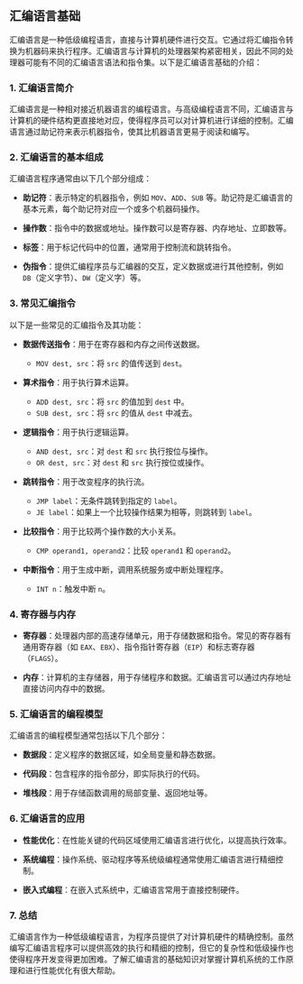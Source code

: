 ## 汇编语言基础

汇编语言是一种低级编程语言，直接与计算机硬件进行交互。它通过将汇编指令转换为机器码来执行程序。汇编语言与计算机的处理器架构紧密相关，因此不同的处理器可能有不同的汇编语言语法和指令集。以下是汇编语言基础的介绍：

### 1. **汇编语言简介**

汇编语言是一种相对接近机器语言的编程语言。与高级编程语言不同，汇编语言与计算机的硬件结构更直接地对应，使得程序员可以对计算机进行详细的控制。汇编语言通过助记符来表示机器指令，使其比机器语言更易于阅读和编写。

### 2. **汇编语言的基本组成**

汇编语言程序通常由以下几个部分组成：

- **助记符**：表示特定的机器指令，例如 `MOV`、`ADD`、`SUB` 等。助记符是汇编语言的基本元素，每个助记符对应一个或多个机器码操作。

- **操作数**：指令中的数据或地址。操作数可以是寄存器、内存地址、立即数等。

- **标签**：用于标记代码中的位置，通常用于控制流和跳转指令。

- **伪指令**：提供汇编程序员与汇编器的交互，定义数据或进行其他控制，例如 `DB`（定义字节）、`DW`（定义字）等。

### 3. **常见汇编指令**

以下是一些常见的汇编指令及其功能：

- **数据传送指令**：用于在寄存器和内存之间传送数据。
  - `MOV dest, src`：将 `src` 的值传送到 `dest`。

- **算术指令**：用于执行算术运算。
  - `ADD dest, src`：将 `src` 的值加到 `dest` 中。
  - `SUB dest, src`：将 `src` 的值从 `dest` 中减去。

- **逻辑指令**：用于执行逻辑运算。
  - `AND dest, src`：对 `dest` 和 `src` 执行按位与操作。
  - `OR dest, src`：对 `dest` 和 `src` 执行按位或操作。

- **跳转指令**：用于改变程序的执行流。
  - `JMP label`：无条件跳转到指定的 `label`。
  - `JE label`：如果上一个比较操作结果为相等，则跳转到 `label`。

- **比较指令**：用于比较两个操作数的大小关系。
  - `CMP operand1, operand2`：比较 `operand1` 和 `operand2`。

- **中断指令**：用于生成中断，调用系统服务或中断处理程序。
  - `INT n`：触发中断 `n`。

### 4. **寄存器与内存**

- **寄存器**：处理器内部的高速存储单元，用于存储数据和指令。常见的寄存器有通用寄存器（如 `EAX`、`EBX`）、指令指针寄存器（`EIP`）和标志寄存器（`FLAGS`）。

- **内存**：计算机的主存储器，用于存储程序和数据。汇编语言可以通过内存地址直接访问内存中的数据。

### 5. **汇编语言的编程模型**

汇编语言的编程模型通常包括以下几个部分：

- **数据段**：定义程序的数据区域，如全局变量和静态数据。

- **代码段**：包含程序的指令部分，即实际执行的代码。

- **堆栈段**：用于存储函数调用的局部变量、返回地址等。

### 6. **汇编语言的应用**

- **性能优化**：在性能关键的代码区域使用汇编语言进行优化，以提高执行效率。

- **系统编程**：操作系统、驱动程序等系统级编程通常使用汇编语言进行精细控制。

- **嵌入式编程**：在嵌入式系统中，汇编语言常用于直接控制硬件。

### 7. **总结**

汇编语言作为一种低级编程语言，为程序员提供了对计算机硬件的精确控制。虽然编写汇编语言程序可以提供高效的执行和精细的控制，但它的复杂性和低级操作也使得程序开发变得更加困难。了解汇编语言的基础知识对掌握计算机系统的工作原理和进行性能优化有很大帮助。